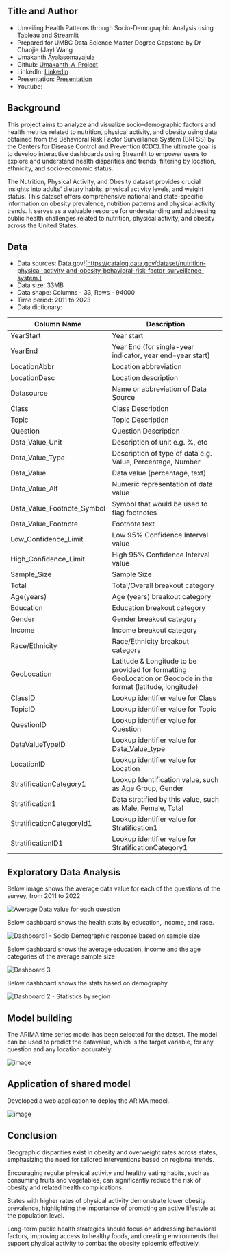 ## Title and Author

- Unveiling Health Patterns through Socio-Demographic Analysis using Tableau and Streamlit
- Prepared for UMBC Data Science Master Degree Capstone by Dr Chaojie (Jay) Wang
- Umakanth Ayalasomayajula
- Github: [Umakanth_A_Project](https://github.com/UmakanthA/UMBC-DATA606-Capstone/tree/main)
- LinkedIn: [Linkedin](https://www.linkedin.com/in/umakanth1997)
- Presentation: [Presentation](https://docs.google.com/presentation/d/1KqISIock8gKCqZ27LiqEUtQAZYpg8EgK/edit#slide=id.p1)
- Youtube:

## Background

This project aims to analyze and visualize socio-demographic factors and health metrics related to nutrition, physical activity, and obesity using data obtained from the Behavioral Risk Factor Surveillance System (BRFSS) by the Centers for Disease Control and Prevention (CDC).The ultimate goal is to develop interactive dashboards using Streamlit to empower users to explore and understand health disparities and trends, filtering by location, ethnicity, and socio-economic status.

The Nutrition, Physical Activity, and Obesity dataset provides crucial insights into adults' dietary habits, physical activity levels, and weight status. This dataset offers comprehensive national and state-specific information on obesity prevalence, nutrition patterns and physical activity trends. It serves as a valuable resource for understanding and addressing public health challenges related to nutrition, physical activity, and obesity across the United States.

## Data
- Data sources: Data.gov![https://catalog.data.gov/dataset/nutrition-physical-activity-and-obesity-behavioral-risk-factor-surveillance-system.]
- Data size: 33MB
- Data shape: Columns - 33, Rows - 94000
- Time period: 2011 to 2023
- Data dictionary:

| Column Name             | Description                                   |
|-------------------------|-----------------------------------------------|
| YearStart               | Year start                                    |
| YearEnd                 | Year End (for single-year indicator, year end=year start) |
| LocationAbbr            | Location abbreviation                         |
| LocationDesc            | Location description                          |
| Datasource              | Name or abbreviation of Data Source           |
| Class                   | Class Description                             |
| Topic                   | Topic Description                             |
| Question                | Question Description                          |
| Data_Value_Unit         | Description of unit e.g. %, etc               |
| Data_Value_Type         | Description of type of data e.g. Value, Percentage, Number |
| Data_Value              | Data value (percentage, text)                 |
| Data_Value_Alt          | Numeric representation of data value          |
| Data_Value_Footnote_Symbol | Symbol that would be used to flag footnotes |
| Data_Value_Footnote     | Footnote text                                 |
| Low_Confidence_Limit   | Low 95% Confidence Interval value             |
| High_Confidence_Limit  | High 95% Confidence Interval value            |
| Sample_Size             | Sample Size                                   |
| Total                   | Total/Overall breakout category               |
| Age(years)              | Age (years) breakout category                 |
| Education               | Education breakout category                   |
| Gender                  | Gender breakout category                      |
| Income                  | Income breakout category                      |
| Race/Ethnicity          | Race/Ethnicity breakout category              |
| GeoLocation             | Latitude & Longitude to be provided for formatting GeoLocation or Geocode in the format (latitude, longitude) |
| ClassID                 | Lookup identifier value for Class             |
| TopicID                 | Lookup identifier value for Topic             |
| QuestionID              | Lookup identifier value for Question          |
| DataValueTypeID         | Lookup identifier value for Data_Value_type   |
| LocationID              | Lookup identifier value for Location          |
| StratificationCategory1 | Lookup Identification value, such as Age Group, Gender |
| Stratification1         | Data stratified by this value, such as Male, Female, Total |
| StratificationCategoryId1 | Lookup identifier value for Stratification1 |
| StratificationID1       | Lookup identifier value for StratificationCategory1 |


## Exploratory Data Analysis

Below image shows the average data value for each of the questions of the survey, from 2011 to 2022


![Average Data value for each question](https://github.com/UmakanthA/UMBC-DATA606-Capstone/assets/113398977/8568c1f7-7d20-41bb-94f1-aafa7e72de30)

Below dashboard shows the health stats by education, income, and race.


![Dashboard1 - Socio Demographic response based on sample size](https://github.com/UmakanthA/UMBC-DATA606-Capstone/assets/113398977/5731c948-e696-4388-8428-52ce0fa1bd8a)

Below dashboard shows the average education, income and the age categories of the average sample size


![Dashboard 3](https://github.com/UmakanthA/UMBC-DATA606-Capstone/assets/113398977/555cccbf-501e-4c9a-838c-64dcf62bf3cc)

Below dashboard shows the stats based on demography


![Dashboard 2 - Statistics by region](https://github.com/UmakanthA/UMBC-DATA606-Capstone/assets/113398977/a06b12d9-d4e1-47fc-b1d9-7cdb154ec8bd)


## Model building

The ARIMA time series model has been selected for the datset. The model can be used to predict the datavalue, which is the target variable, for any question and any location accurately.


![image](https://github.com/UmakanthA/UMBC-DATA606-Capstone/assets/113398977/1d91ac96-dde9-44b3-a34c-df2b32658de9)

## Application of shared model

Developed a web application to deploy the ARIMA model.


![image](https://github.com/UmakanthA/UMBC-DATA606-Capstone/assets/113398977/36e89a21-7d93-447e-a74c-9da422adf266)

## Conclusion

Geographic disparities exist in obesity and overweight rates across states, emphasizing the need for tailored interventions based on regional trends.

Encouraging regular physical activity and healthy eating habits, such as consuming fruits and vegetables, can significantly reduce the risk of obesity and related health complications.

States with higher rates of physical activity demonstrate lower obesity prevalence, highlighting the importance of promoting an active lifestyle at the population level.

Long-term public health strategies should focus on addressing behavioral factors, improving access to healthy foods, and creating environments that support physical activity to combat the obesity epidemic effectively.











